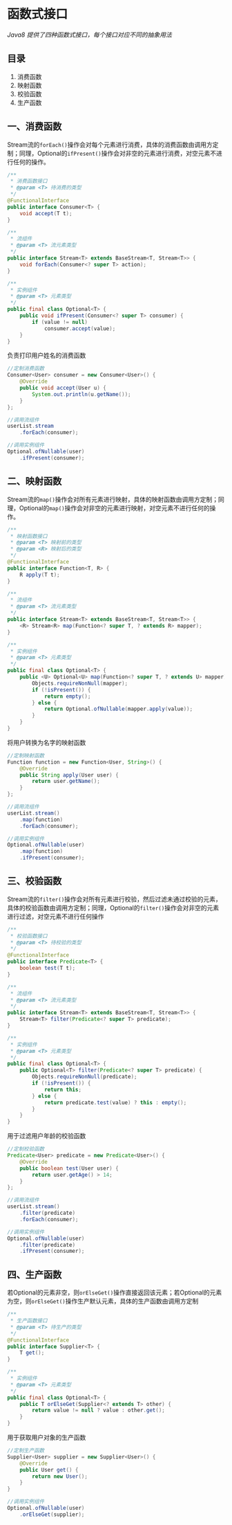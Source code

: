 # 函数式接口

 *Java8 提供了四种函数式接口，每个接口对应不同的抽象用法*



## 目录

1. 消费函数
2. 映射函数
3. 校验函数
4. 生产函数



## 一、消费函数

Stream流的`forEach()`操作会对每个元素进行消费，具体的消费函数由调用方定制；同理，Optional的`ifPresent()`操作会对非空的元素进行消费，对空元素不进行任何的操作。

```java
/**
 * 消费函数接口
 * @param <T> 待消费的类型
 */
@FunctionalInterface
public interface Consumer<T> {
    void accept(T t);
}

/**
 * 流组件
 * @param <T> 流元素类型
 */
public interface Stream<T> extends BaseStream<T, Stream<T>> {
    void forEach(Consumer<? super T> action);
}

/**
 * 实例组件
 * @param <T> 元素类型
 */
public final class Optional<T> {
    public void ifPresent(Consumer<? super T> consumer) {
        if (value != null)
            consumer.accept(value);
    }
}
```



负责打印用户姓名的消费函数

```java
//定制消费函数
Consumer<User> consumer = new Consumer<User>() {
    @Override
    public void accept(User u) {
        System.out.println(u.getName());
    }
};

//调用流组件
userList.stream
    .forEach(consumer);

//调用实例组件
Optional.ofNullable(user)
    .ifPresent(consumer);
```



## 二、映射函数

Stream流的`map()`操作会对所有元素进行映射，具体的映射函数由调用方定制；同理，Optional的`map()`操作会对非空的元素进行映射，对空元素不进行任何的操作。

```java
/**
 * 映射函数接口
 * @param <T> 映射前的类型
 * @param <R> 映射后的类型
 */
@FunctionalInterface
public interface Function<T, R> {
    R apply(T t);
}

/**
 * 流组件
 * @param <T> 流元素类型
 */
public interface Stream<T> extends BaseStream<T, Stream<T>> {
    <R> Stream<R> map(Function<? super T, ? extends R> mapper);
}

/**
 * 实例组件
 * @param <T> 元素类型
 */
public final class Optional<T> {    
    public <U> Optional<U> map(Function<? super T, ? extends U> mapper) {
        Objects.requireNonNull(mapper);
        if (!isPresent()) {
            return empty();
        } else {
            return Optional.ofNullable(mapper.apply(value));
        }
    }
}
```



将用户转换为名字的映射函数

```java
//定制映射函数
Function function = new Function<User, String>() {
    @Override
    public String apply(User user) {
        return user.getName();
    }
};

//调用流组件
userList.stream()
    .map(function)
    .forEach(consumer);

//调用实例组件
Optional.ofNullable(user)
    .map(function)
    .ifPresent(consumer);
```



## 三、校验函数

Stream流的`filter()`操作会对所有元素进行校验，然后过滤未通过校验的元素，具体的校验函数由调用方定制；同理，Optional的`filter()`操作会对非空的元素进行过滤，对空元素不进行任何操作

```java
/**
 * 校验函数接口
 * @param <T> 待校验的类型
 */
@FunctionalInterface
public interface Predicate<T> {
    boolean test(T t);
}

/**
 * 流组件
 * @param <T> 流元素类型
 */
public interface Stream<T> extends BaseStream<T, Stream<T>> {
    Stream<T> filter(Predicate<? super T> predicate);
}

/**
 * 实例组件
 * @param <T> 元素类型
 */
public final class Optional<T> {
    public Optional<T> filter(Predicate<? super T> predicate) {
        Objects.requireNonNull(predicate);
        if (!isPresent()) {
            return this;
        } else {
            return predicate.test(value) ? this : empty();
        }
    }
}
```



用于过滤用户年龄的校验函数

```java
//定制校验函数
Predicate<User> predicate = new Predicate<User>() {
    @Override
    public boolean test(User user) {
        return user.getAge() > 14;
    }
};

//调用流组件
userList.stream()
    .filter(predicate)
    .forEach(consumer);

//调用实例组件
Optional.ofNullable(user)
    .filter(predicate)
    .ifPresent(consumer);
```



## 四、生产函数

若Optional的元素非空，则`orElseGet()`操作直接返回该元素；若Optional的元素为空，则`orElseGet()`操作生产默认元素，具体的生产函数由调用方定制

```java
/**
 * 生产函数接口
 * @param <T> 待生产的类型
 */
@FunctionalInterface
public interface Supplier<T> {
    T get();
}

/**
 * 实例组件
 * @param <T> 元素类型
 */
public final class Optional<T> {
    public T orElseGet(Supplier<? extends T> other) {
        return value != null ? value : other.get();
    }
}
```



用于获取用户对象的生产函数

```java
//定制生产函数
Supplier<User> supplier = new Supplier<User>() {
    @Override
    public User get() {
        return new User();
    }
}

//调用实例组件
Optional.ofNullable(user)
    .orElseGet(supplier);
```


